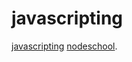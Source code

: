 javascripting
=============

[javascripting](https://github.com/sethvincent/javascripting) [nodeschool](http://nodeschool.io/).
